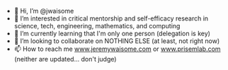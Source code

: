 - 👋 Hi, I’m @jwaisome
- 👀 I’m interested in critical mentorship and self-efficacy research in science, tech, engineering, mathematics, and computing
- 🌱 I’m currently learning that I'm only one person (delegation is key)
- 💞️ I’m looking to collaborate on NOTHING ELSE (at least, not right now)
- 📫 How to reach me www.jeremywaisome.com or www.prisemlab.com (neither are updated... don't judge)

<!---
jwaisome/jwaisome is a ✨ special ✨ repository because its `README.md` (this file) appears on your GitHub profile.
You can click the Preview link to take a look at your changes.
--->
